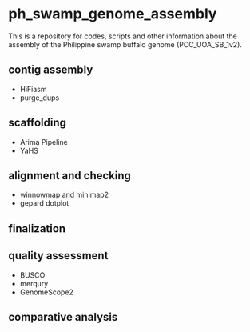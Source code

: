 # ph_swamp_genome_assembly
This is a repository for codes, scripts and other information about the assembly of the Philippine swamp buffalo genome (PCC_UOA_SB_1v2).

## contig assembly
- HiFiasm
- purge_dups

## scaffolding
- Arima Pipeline
- YaHS

## alignment and checking
- winnowmap and minimap2
- gepard dotplot

## finalization

## quality assessment
- BUSCO
- merqury
- GenomeScope2

## comparative analysis

